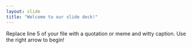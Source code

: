 ```yaml
---
layout: slide
title: "Welcome to our slide deck!"
---
```

Replace line 5 of your file with a quotation or meme and witty caption. 
Use the right arrow to begin!
